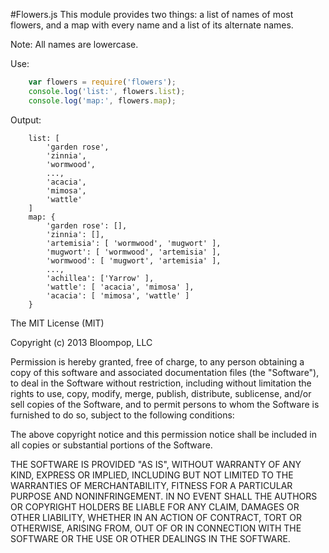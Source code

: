 #Flowers.js
This module provides two things: a list of names of most flowers, and a map with every name and a list of its alternate names.

Note: All names are lowercase.


Use:

```javascript
	var flowers = require('flowers');
	console.log('list:', flowers.list);
	console.log('map:', flowers.map);
```

Output:

```
	list: [
		'garden rose',
		'zinnia',
		'wormwood',
		...,
		'acacia',
		'mimosa',
		'wattle'
	]
	map: {
		'garden rose': [],
		'zinnia': [],
		'artemisia': [ 'wormwood', 'mugwort' ],
		'mugwort': [ 'wormwood', 'artemisia' ],
		'wormwood': [ 'mugwort', 'artemisia' ],
		...,
		'achillea': ['Yarrow' ],
		'wattle': [ 'acacia', 'mimosa' ],
		'acacia': [ 'mimosa', 'wattle' ]
	}
```

The MIT License (MIT)

Copyright (c) 2013 Bloompop, LLC

Permission is hereby granted, free of charge, to any person obtaining a copy
of this software and associated documentation files (the "Software"), to deal
in the Software without restriction, including without limitation the rights
to use, copy, modify, merge, publish, distribute, sublicense, and/or sell
copies of the Software, and to permit persons to whom the Software is
furnished to do so, subject to the following conditions:

The above copyright notice and this permission notice shall be included in
all copies or substantial portions of the Software.

THE SOFTWARE IS PROVIDED "AS IS", WITHOUT WARRANTY OF ANY KIND, EXPRESS OR
IMPLIED, INCLUDING BUT NOT LIMITED TO THE WARRANTIES OF MERCHANTABILITY,
FITNESS FOR A PARTICULAR PURPOSE AND NONINFRINGEMENT. IN NO EVENT SHALL THE
AUTHORS OR COPYRIGHT HOLDERS BE LIABLE FOR ANY CLAIM, DAMAGES OR OTHER
LIABILITY, WHETHER IN AN ACTION OF CONTRACT, TORT OR OTHERWISE, ARISING FROM,
OUT OF OR IN CONNECTION WITH THE SOFTWARE OR THE USE OR OTHER DEALINGS IN
THE SOFTWARE.

